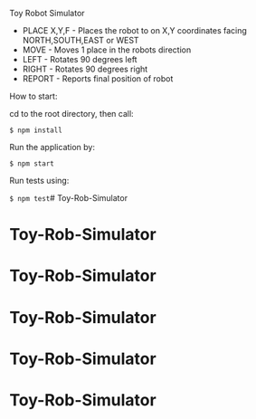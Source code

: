 Toy Robot Simulator

* PLACE X,Y,F         -  Places the robot to on X,Y coordinates facing NORTH,SOUTH,EAST or WEST
* MOVE                -  Moves 1 place in the robots direction
* LEFT                -  Rotates 90 degrees left
* RIGHT               -  Rotates 90 degrees right
* REPORT              -  Reports final position of robot

How to start: 

cd to the root directory, then call:

` $ npm install `

Run the application by:

` $ npm start `

Run tests using:

` $ npm test `# Toy-Rob-Simulator
# Toy-Rob-Simulator
# Toy-Rob-Simulator
# Toy-Rob-Simulator
# Toy-Rob-Simulator
# Toy-Rob-Simulator
